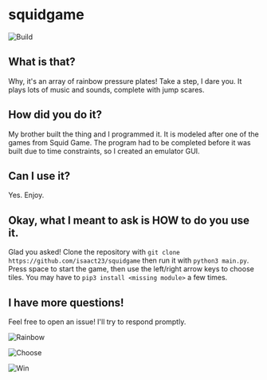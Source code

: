 # squidgame  

![Build](https://raw.githubusercontent.com/isaact23/squidgame/main/screenshots/build.png)

## What is that?

Why, it's an array of rainbow pressure plates! Take a step, I dare you.
It plays lots of music and sounds, complete with jump scares.

## How did you do it?

My brother built the thing and I programmed it. It is modeled after
one of the games from Squid Game. The program had to be completed
before it was built due to time constraints, so I created an emulator
GUI.

## Can I use it?

Yes. Enjoy.

## Okay, what I meant to ask is HOW to do you use it.

Glad you asked! Clone the repository with `git clone https://github.com/isaact23/squidgame`
then run it with `python3 main.py`. Press space to start the game,
then use the left/right arrow keys to choose tiles. You may
have to `pip3 install <missing module>` a few times.

## I have more questions!

Feel free to open an issue! I'll try to respond promptly.

![Rainbow](https://raw.githubusercontent.com/isaact23/squidgame/main/screenshots/rainbow.png)

![Choose](https://raw.githubusercontent.com/isaact23/squidgame/main/screenshots/choose.png)

![Win](https://raw.githubusercontent.com/isaact23/squidgame/main/screenshots/win.png)
